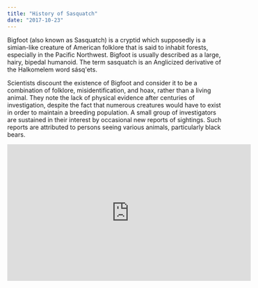 ```yaml
---
title: "History of Sasquatch"
date: "2017-10-23"
---
```


Bigfoot (also known as Sasquatch) is a cryptid which supposedly is a simian-like creature of American folklore that is said to inhabit forests, especially in the Pacific Northwest. Bigfoot is usually described as a large, hairy, bipedal humanoid. The term sasquatch is an Anglicized derivative of the Halkomelem word sásq'ets.

Scientists discount the existence of Bigfoot and consider it to be a combination of folklore, misidentification, and hoax, rather than a living animal. They note the lack of physical evidence after centuries of investigation, despite the fact that numerous creatures would have to exist in order to maintain a breeding population. A small group of investigators are sustained in their interest by occasional new reports of sightings. Such reports are attributed to persons seeing various animals, particularly black bears.

<iframe width="560" height="315" src="https://www.youtube.com/embed/lOxuRIfFs0w" frameborder="0" allowfullscreen></iframe>